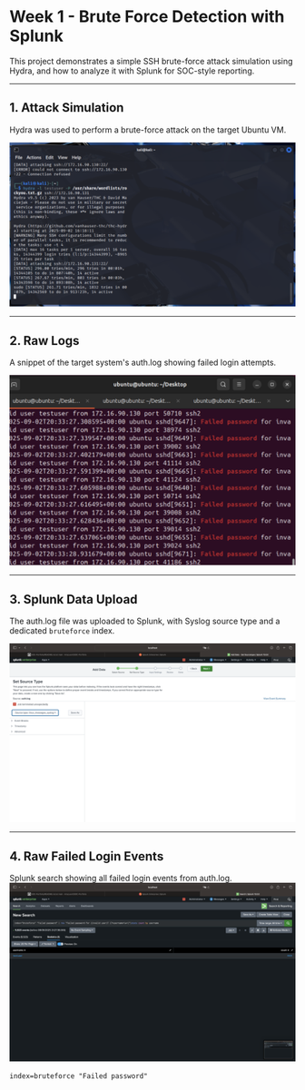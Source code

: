 # Week 1 - Brute Force Detection with Splunk

This project demonstrates a simple SSH brute-force attack simulation using Hydra, and how to analyze it with Splunk for SOC-style reporting.

---

## 1. Attack Simulation
Hydra was used to perform a brute-force attack on the target Ubuntu VM.

![Hydra Attack](screenshots/hydra_attack.png)

---

## 2. Raw Logs
A snippet of the target system's auth.log showing failed login attempts.

![Auth Log Snippet](screenshots/raw_logs.png)

---

## 3. Splunk Data Upload
The auth.log file was uploaded to Splunk, with Syslog source type and a dedicated `bruteforce` index.

![Splunk Upload](screenshots/splunk_source_type.png)

---

## 4. Raw Failed Login Events
Splunk search showing all failed login events from auth.log.
![Splunk Upload](screenshots/splunk_search.png)
```spl
index=bruteforce "Failed password"

